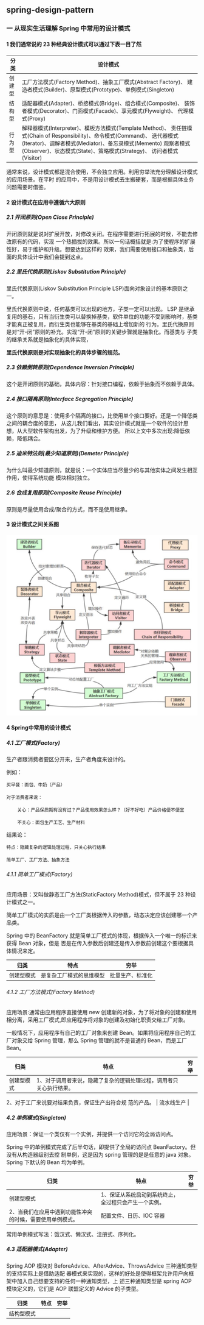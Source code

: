 ## spring-design-pattern

### 一 从现实生活理解 Spring 中常用的设计模式

#### 1 我们通常说的 23 种经典设计模式可以通过下表一目了然

| 分类   | 设计模式                                                     |
| ------ | ------------------------------------------------------------ |
| 创建型 | 工厂方法模式(Factory Method)、抽象工厂模式(Abstract Factory)、 建造者模式(Builder)、原型模式(Prototype)、单例模式(Singleton) |
| 结构型 | 适配器模式(Adapter)、桥接模式(Bridge)、组合模式(Composite)、 装饰者模式(Decorator)、门面模式(Facade)、享元模式(Flyweight)、 代理模式(Proxy) |
| 行为型 | 解释器模式(Interpreter)、模板方法模式(Template Method)、 责任链模式(Chain of Responsibility)、命令模式(Command)、 迭代器模式(Iterator)、调解者模式(Mediator)、备忘录模式(Memento) 观察者模式(Observer)、状态模式(State)、策略模式(Strategy)、 访问者模式(Visitor) |

通常来说，设计模式都是混合使用，不会独立应用。利用穷举法充分理解设计模式的应用场景。在平时
的应用中，不是用设计模式去生搬硬套，而是根据具体业务问题需要时借鉴。

#### 2 设计模式在应用中遵循六大原则

##### 2.1 开闭原则(Open Close Principle)

开闭原则就是说对扩展开放，对修改关闭。在程序需要进行拓展的时候，不能去修改原有的代码，实现
一个热插拔的效果。所以一句话概括就是:为了使程序的扩展性好，易于维护和升级。想要达到这样的
效果，我们需要使用接口和抽象类，后面的具体设计中我们会提到这点。

##### 2.2 里氏代换原则(Liskov Substitution Principle)

里氏代换原则(Liskov Substitution Principle LSP)面向对象设计的基本原则之一。

里氏代换原则中说，任何基类可以出现的地方，子类一定可以出现。 LSP 是继承复用的基石，只有当衍生类可以替换掉基类，软件单位的功能不受到影响时，基类才能真正被复用，而衍生类也能够在基类的基础上增加新的
行为。里氏代换原则是对“开-闭”原则的补充。实现“开-闭”原则的关键步骤就是抽象化。而基类与
子类的继承关系就是抽象化的具体实现，

**里氏代换原则是对实现抽象化的具体步骤的规范。**

##### 2.3 依赖倒转原则(Dependence Inversion Principle)

这个是开闭原则的基础，具体内容：针对接口编程，依赖于抽象而不依赖于具体。

##### 2.4 接口隔离原则(Interface Segregation Principle)

这个原则的意思是：使用多个隔离的接口，比使用单个接口要好。还是一个降低类之间的耦合度的意思，
从这儿我们看出，其实设计模式就是一个软件的设计思想，从大型软件架构出发，为了升级和维护方便。
所以上文中多次出现:降低依赖，降低耦合。

##### 2.5 迪米特法则(最少知道原则)(Demeter Principle)

为什么叫最少知道原则，就是说：一个实体应当尽量少的与其他实体之间发生相互作用，使得系统功能
模块相对独立。

##### 2.6 合成复用原则(Composite Reuse Principle)

原则是尽量使用合成/聚合的方式，而不是使用继承。

#### 3 设计模式之间关系图

![image-20180910162240093](https://github.com/wolfJava/wolfman-spring/blob/master/image/design-pattern.jpg?raw=true)

#### 4 Spring中常用的设计模式

##### 4.1 工厂模式(Factory) 

生产者跟消费者要区分开来，生产者角度来设计的。

例如：

	买早餐：面包、牛奶（产品）	

	对于消费者来说：

		关心：产品保质期有没有过？产品使用效果怎么样？（好不好吃）产品价格便不便宜

		不关心：面包生产工艺、生产材料

结果论：

	特点：隐藏复杂的逻辑处理过程，只关心执行结果

	简单工厂、工厂方法、抽象方法

###### 4.1.1 简单工厂模式(Factory) 

应用场景：又叫做静态工厂方法(StaticFactory Method)模式，但不属于 23 种设计模式之一。

简单工厂模式的实质是由一个工厂类根据传入的参数，动态决定应该创建哪一个产品类。

Spring 中的 BeanFactory 就是简单工厂模式的体现，根据传入一个唯一的标识来获得 Bean 对象，但是
否是在传入参数后创建还是传入参数前创建这个要根据具体情况来定。

| 归类       | 特点                     | 穷举             |
| ---------- | ------------------------ | ---------------- |
| 创建型模式 | 是复杂工厂模式的思维模型 | 批量生产、标准化 |

###### 4.1.2 工厂方法模式(Factory Method) 

应用场景:通常由应用程序直接使用 new 创建新的对象，为了将对象的创建和使用相分离，采用工厂模式,即应用程序将对象的创建及初始化职责交给工厂对象。 

一般情况下，应用程序有自己的工厂对象来创建 Bean。如果将应用程序自己的工厂对象交给 Spring 管理，那么 Spring 管理的就不是普通的 Bean，而是工厂 Bean。 

| 归类       | 特点                                                         | 穷举       |
| ---------- | ------------------------------------------------------------ | ---------- |
| 创建型模式 | 1、对于调用者来说，隐藏了复杂的逻辑处理过程，调用者只关心执行结果。
2、对于工厂来说要对结果负责，保证生产出符合规
范的产品。 | 流水线生产 |

##### 4.2 单例模式(Singleton)

应用场景：保证一个类仅有一个实例，并提供一个访问它的全局访问点。

Spring 中的单例模式完成了后半句话，即提供了全局的访问点 BeanFactory。但没有从构造器级别去控
制单例，这是因为 spring 管理的是是任意的 java 对象。 Spring 下默认的 Bean 均为单例。

| 归类       | 特点                                                         | 穷举                     |
| ---------- | ------------------------------------------------------------ | ------------------------ |
| 创建型模式 | 1、保证从系统启动到系统终止，全过程只会产生一个实例。
2、当我们在应用中遇到功能性冲突的时候，需要使用单例模式。 | 配置文件、日历、IOC 容器 |

常用单例模式写法：饿汉式、懒汉式、注册式、序列化。

##### 4.3 适配器模式(Adapter)

Spring AOP 模块对 BeforeAdvice、AfterAdvice、ThrowsAdvice 三种通知类型的支持实际上是借助适配
器模式来实现的，这样的好处是使得框架允许用户向框架中加入自己想要支持的任何一种通知类型，上
述三种通知类型是 spring AOP 模块定义的，它们是 AOP 联盟定义的 Advice 的子类型。

| 归类       | 特点 | 穷举 |
| ---------- | ---- | ---- |
| 结构型模式 |      |      |

